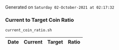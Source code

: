 Generated on `Saturday 02-October-2021 at 02:17:32`

### Current to Target Coin Ratio
`current_coin_ratio.sh`

Date|Current|Target|Ratio
---|---|---|---
